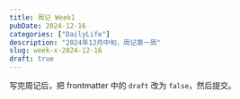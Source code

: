 ```yaml
---
title: 周记 Week1
pubDate: 2024-12-16
categories: ["DailyLife"]
description: "2024年12月中旬，周记第一周"
slug: week-x-2024-12-16
draft: true
---
```


写完周记后，把 frontmatter 中的 `draft` 改为 `false`，然后提交。
